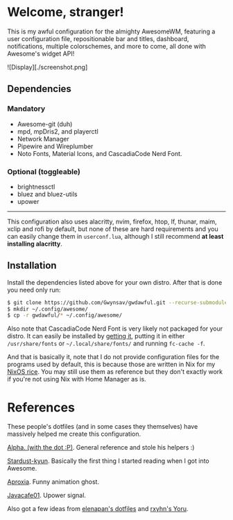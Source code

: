 # Welcome, stranger!

This is my awful configuration for the almighty AwesomeWM, featuring a 
user configuration file, repositionable bar and titles, dashboard,
notifications, multiple colorschemes, and more to come, all done with 
Awesome's widget API!

![Display][./screenshot.png]

## Dependencies

### Mandatory
- Awesome-git (duh)
- mpd, mpDris2, and playerctl
- Network Manager
- Pipewire and Wireplumber
- Noto Fonts, Material Icons, and CascadiaCode Nerd Font.

### Optional (toggleable)
- brightnessctl
- bluez and bluez-utils
- upower

----------------------
This configuration also uses alacritty, nvim, firefox, htop, lf, thunar, 
maim, xclip and rofi by default, but none of these are hard requirements
and you can easily change them in `userconf.lua`, although I still 
recommend **at least installing alacritty**.

## Installation

Install the dependencies listed above for your own distro. After that is
done you need only run:
```sh
$ git clone https://github.com/Gwynsav/gwdawful.git --recurse-submodules
$ mkdir ~/.config/awesome/
$ cp -r gwdawful/* ~/.config/awesome/
```
Also note that CascadiaCode Nerd Font is very likely not packaged for your
distro. It can easily be installed by [getting it](https://github.com/ryanoasis/nerd-fonts/releases/download/v2.2.2/CascadiaCode.zip), 
putting it in either `/usr/share/fonts` or `~/.local/share/fonts/` and 
running `fc-cache -f`.

And that is basically it, note that I do not provide configuration files 
for the programs used by default, this is because those are written in Nix
for my [NixOS rice](https://github.com/Gwynsav/nix-dots/tree/master/users/gw/config). 
You may still use them as reference but they don't exactly work if you're
not using Nix with Home Manager as is.

# References
These people's dotfiles (and in some cases they themselves) have massively
helped me create this configuration.

[Alpha. (with the dot :P)](https://github.com/AlphaTechnolog/nixdots). 
General reference and stole his helpers :)

[Stardust-kyun](https://github.com/Stardust-kyun/dotfiles). 
Basically the first thing I started reading when I got into Awesome.

[Aproxia](https://github.com/Aproxia-dev/.dotfiles). 
Funny animation ghost.

[Javacafe01](https://github.com/javacafe01/dotfiles). Upower signal.

Also got a few ideas from [elenapan's dotfiles](https://github.com/elenapan/dotfiles) 
and [rxyhn's Yoru](https://github.com/rxyhn/yoru).
